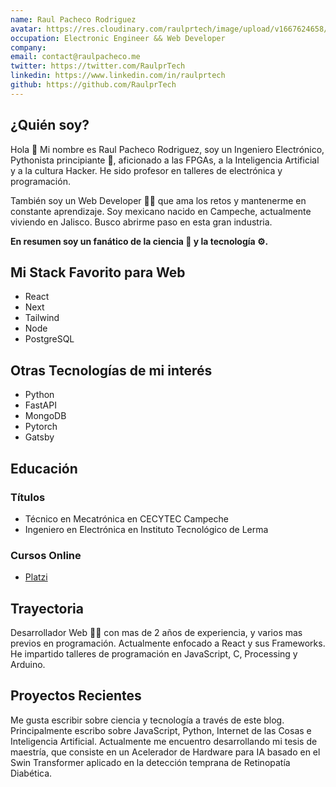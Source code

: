 ```yaml
---
name: Raul Pacheco Rodriguez
avatar: https://res.cloudinary.com/raulprtech/image/upload/v1667624658/Profile/avatar_bg_blue_jwczfe.png
occupation: Electronic Engineer && Web Developer
company:
email: contact@raulpacheco.me
twitter: https://twitter.com/RaulprTech
linkedin: https://www.linkedin.com/in/raulprtech
github: https://github.com/RaulprTech
---
```


## ¿Quién soy?

Hola 👋 Mi nombre es Raul Pacheco Rodriguez, soy un Ingeniero Electrónico, Pythonista principiante 🐍, aficionado a las FPGAs, a la Inteligencia Artificial y a la cultura Hacker. He sido profesor en talleres de electrónica y programación.

También soy un Web Developer 👨‍💻 que ama los retos y mantenerme en constante aprendizaje.
Soy mexicano nacido en Campeche, actualmente viviendo en Jalisco. Busco abrirme paso en esta gran industria.

**En resumen soy un fanático de la ciencia 🧪 y la tecnología ⚙️.**

## Mi Stack Favorito para Web

- React
- Next
- Tailwind
- Node
- PostgreSQL

## Otras Tecnologías de mi interés

- Python
- FastAPI
- MongoDB
- Pytorch
- Gatsby

## Educación

### Títulos

- Técnico en Mecatrónica en CECYTEC Campeche
- Ingeniero en Electrónica en Instituto Tecnológico de Lerma

### Cursos Online

- [Platzi](https://platzi.com/p/RaulprTech/)

## Trayectoria

Desarrollador Web 👨‍💻 con mas de 2 años de experiencia, y varios mas previos en programación. Actualmente enfocado a React y sus Frameworks. He impartido talleres de programación en JavaScript, C, Processing y Arduino.

## Proyectos Recientes

Me gusta escribir sobre ciencia y tecnología a través de este blog. Principalmente escribo sobre JavaScript, Python, Internet de las Cosas e Inteligencia Artificial.
Actualmente me encuentro desarrollando mi tesis de maestría, que consiste en un Acelerador de Hardware para IA basado en el Swin Transformer aplicado en la detección temprana de Retinopatía Diabética.
